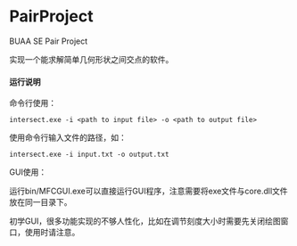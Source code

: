 # PairProject
BUAA SE Pair Project

实现一个能求解简单几何形状之间交点的软件。

#### 运行说明

命令行使用：

```
intersect.exe -i <path to input file> -o <path to output file>
```

使用命令行输入文件的路径，如：

```
intersect.exe -i input.txt -o output.txt
```

GUI使用：

运行bin/MFCGUI.exe可以直接运行GUI程序，注意需要将exe文件与core.dll文件放在同一目录下。

初学GUI，很多功能实现的不够人性化，比如在调节刻度大小时需要先关闭绘图窗口，使用时请注意。